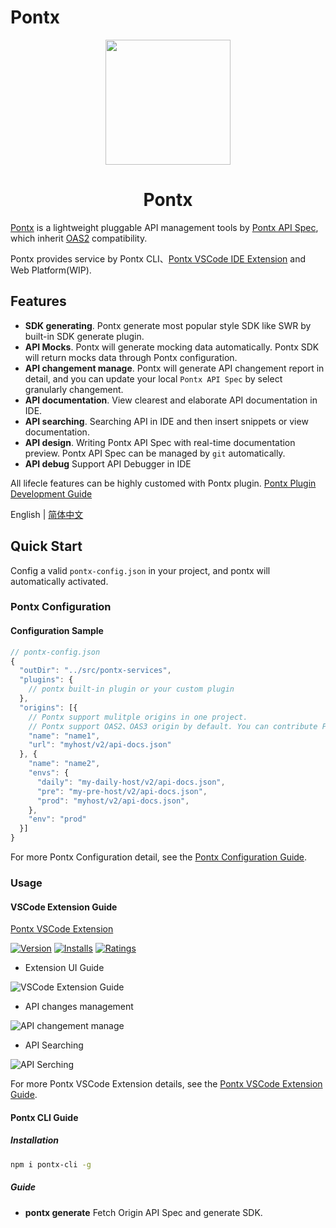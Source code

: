 # Pontx

<p align="center">
    <img width="200" src="https://img.alicdn.com/imgextra/i1/O1CN01e19ZVX1FIYhY9k2Gt_!!6000000000464-2-tps-200-200.png">
</p>

<h1 align="center">Pontx</h1>

[Pontx](https://github.com/pontjs/pontx) is a lightweight pluggable API management tools by [Pontx API Spec](https://github.com/pontjs/pontx/blob/main/packages/pontx-spec/docs/classes/PontSpec.md), which inherit [OAS2](https://swagger.io/specification/v2/) compatibility.

Pontx provides service by Pontx CLI、[Pontx VSCode IDE Extension](https://marketplace.visualstudio.com/items?itemName=jasonHzq.vscode-pontx) and Web Platform(WIP).

## Features

* <strong>SDK generating</strong>. Pontx generate most popular style SDK like SWR by built-in SDK generate plugin.
* <strong>API Mocks</strong>. Pontx will generate mocking data automatically. Pontx SDK will return mocks data through Pontx configuration.
* <strong>API changement manage</strong>. Pontx will generate API changement report in detail, and you can update your local `Pontx API Spec` by select granularly changement.
* <strong>API documentation</strong>. View clearest and elaborate API documentation in IDE.
* <strong>API searching</strong>. Searching API in IDE and then insert snippets or view documentation.
* <strong>API design</strong>. Writing Pontx API Spec with real-time documentation preview. Pontx API Spec can be managed by `git` automatically.
* <strong>API debug</strong> Support API Debugger in IDE

All lifecle features can be highly customed with Pontx plugin. [Pontx Plugin Development Guide](https://github.com/pontjs/pontx/blob/main/PluginContribution.md)

English | [简体中文](./README.zh-CN.md)

## Quick Start

Config a valid `pontx-config.json` in your project, and pontx will automatically activated.

### Pontx Configuration


#### Configuration Sample

  ```js
  // pontx-config.json
  {
    "outDir": "../src/pontx-services",
    "plugins": {
      // pontx built-in plugin or your custom plugin
    },
    "origins": [{
      // Pontx support mulitple origins in one project.
      // Pontx support OAS2、OAS3 origin by default. You can contribute Pontx Parse Plugin to support other type of origin.
      "name": "name1",
      "url": "myhost/v2/api-docs.json"
    }, {
      "name": "name2",
      "envs": {
        "daily": "my-daily-host/v2/api-docs.json",
        "pre": "my-pre-host/v2/api-docs.json",
        "prod": "myhost/v2/api-docs.json",
      },
      "env": "prod"
    }]
  }
  ```

  For more Pontx Configuration detail, see the [Pontx Configuration Guide](./docs/Configuration.md).

### Usage

#### VSCode Extension Guide

[Pontx VSCode Extension](https://marketplace.visualstudio.com/items?itemName=jasonHzq.vscode-pontx)

[![Version](https://img.shields.io/visual-studio-marketplace/v/jasonhzq.vscode-pontx)](https://marketplace.visualstudio.com/items?itemName=jasonHzq.vscode-pontx)
[![Installs](https://img.shields.io/visual-studio-marketplace/i/jasonhzq.vscode-pontx)](https://marketplace.visualstudio.com/items?itemName=jasonHzq.vscode-pontx)
[![Ratings](https://img.shields.io/visual-studio-marketplace/r/jasonhzq.vscode-pontx)](https://marketplace.visualstudio.com/items?itemName=jasonHzq.vscode-pontx)

 * Extension UI Guide

![VSCode Extension Guide](https://img.alicdn.com/imgextra/i3/O1CN01AWodzd1KMkHYgvhiW_!!6000000001150-2-tps-1854-1396.png)

 * API changes management

![API changement manage](https://img.alicdn.com/imgextra/i4/O1CN01CJgI7L1Q2wr6VsN3r_!!6000000001919-2-tps-882-366.png)

 * API Searching

![API Serching](https://img.alicdn.com/imgextra/i3/O1CN01gcgW4z1iVUcgbdpNK_!!6000000004418-2-tps-1750-532.png)

For more Pontx VSCode Extension details, see the [Pontx VSCode Extension Guide](./VSCodeExtensionGuide.md).

#### Pontx CLI Guide

##### Installation

```sh
npm i pontx-cli -g
```

##### Guide

* <strong>pontx generate</strong> Fetch Origin API Spec and generate SDK.

